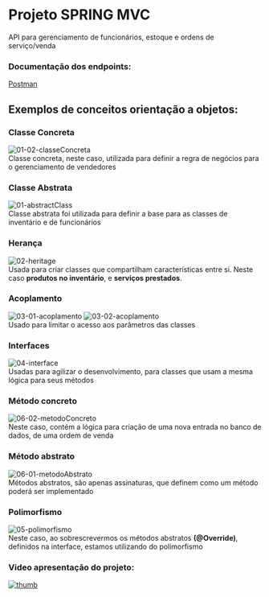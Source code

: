 # Projeto SPRING MVC
API para gerenciamento de funcionários, estoque e ordens de serviço/venda

### Documentação dos endpoints:
[Postman](https://documenter.getpostman.com/view/27585864/2sA35JzfLL)

## Exemplos de conceitos orientação a objetos:
### Classe Concreta
![01-02-classeConcreta](https://github.com/luismineo/trabSpring/assets/69175314/a2da7ac6-114d-4901-a8d7-ea7481af577e) <br>
Classe concreta, neste caso, utilizada para definir a regra de negócios para o gerenciamento de vendedores

### Classe Abstrata
![01-abstractClass](https://github.com/luismineo/trabSpring/assets/69175314/04f75091-b8a1-4cf4-bc58-8f3679a0594b) <br>
Classe abstrata foi utilizada para definir a base para as classes de inventário e de funcionários

### Herança
![02-heritage](https://github.com/luismineo/trabSpring/assets/69175314/efd8aa02-e489-42e8-8af6-42565b6ea32c) <br>
Usada para criar classes que compartilham características entre si. Neste caso **produtos no inventário**, e **serviços prestados**.

### Acoplamento
![03-01-acoplamento](https://github.com/luismineo/trabSpring/assets/69175314/82dd5192-a215-4f62-b933-8b43f11e501e)
![03-02-acoplamento](https://github.com/luismineo/trabSpring/assets/69175314/78bad569-8760-4753-8aa3-83a2ed558f28) <br>
Usado para limitar o acesso aos parâmetros das classes

### Interfaces
![04-interface](https://github.com/luismineo/trabSpring/assets/69175314/4f9451d1-4fc7-42a0-be19-31306c005fc3) <br>
Usadas para agilizar o desenvolvimento, para classes que usam a mesma lógica para seus métodos

### Método concreto
![06-02-metodoConcreto](https://github.com/luismineo/trabSpring/assets/69175314/d6b6966d-bc2f-4728-936b-9d5be0430165) <br>
Neste caso, contém a lógica para criação de uma nova entrada no banco de dados, de uma ordem de venda

### Método abstrato 
![06-01-metodoAbstrato](https://github.com/luismineo/trabSpring/assets/69175314/9064167e-c979-4662-ae3b-c7586d038048) <br>
Métodos abstratos, são apenas assinaturas, que definem como um método poderá ser implementado

### Polimorfismo
![05-polimorfismo](https://github.com/luismineo/trabSpring/assets/69175314/8ed0c1aa-b12a-47ec-a7bc-26e6dc38a2ac) <br>
Neste caso, ao sobrescrevermos os métodos abstratos **(@Override)**, definidos na interface, estamos utilizando do polimorfismo

### Video apresentação do projeto:
[![thumb](https://github.com/luismineo/trabSpring/assets/69175314/4ebb70bb-6e5d-41a9-85a1-b293cb7d2f79)](https://www.youtube.com/watch?v=hF1t4E7wuLs)
